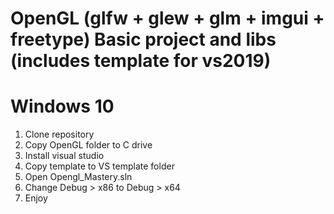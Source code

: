 # OpenGL (glfw + glew + glm + imgui + freetype)  Basic project and libs (includes template for vs2019) 

# Windows 10
1. Clone repository
2. Copy OpenGL folder to C drive
3. Install visual studio 
4. Copy template to VS template folder
5. Open Opengl_Mastery.sln 
6. Change Debug > x86 to Debug > x64
7. Enjoy
